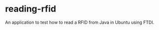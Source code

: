 reading-rfid
============

An application to test how to read a RFID from Java in Ubuntu using FTDI.

